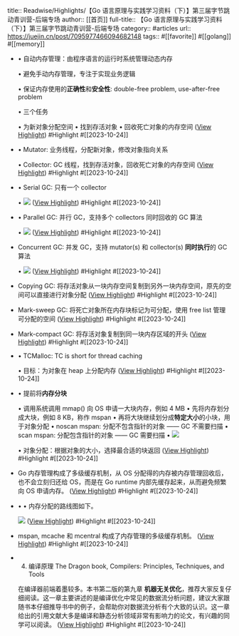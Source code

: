 title:: Readwise/Highlights/【Go 语言原理与实践学习资料（下）】第三届字节跳动青训营-后端专场
author:: [[首页]]
full-title:: 【Go 语言原理与实践学习资料（下）】第三届字节跳动青训营-后端专场
category:: #articles
url:: https://juejin.cn/post/7095977466094682148
tags:: #[[favorite]] #[[golang]] #[[memory]]

- •   自动内存管理：由程序语言的运行时系统管理动态内存
  
  •   避免手动内存管理，专注于实现业务逻辑
  
  •   保证内存使用的**正确性**和**安全性**: double-free problem, use-after-free problem
  
  •   三个任务
    
    •   为新对象分配空间
    •   找到存活对象
    •   回收死亡对象的内存空间 ([View Highlight](https://read.readwise.io/read/01hdg0rpnpchf74b4ejfxtpn51)) #Highlight #[[2023-10-24]]
- •   Mutator: 业务线程，分配新对象，修改对象指向关系
    
  •   Collector: GC 线程，找到存活对象，回收死亡对象的内存空间 ([View Highlight](https://read.readwise.io/read/01hdg0rxb5e619zrjbjkzg13px)) #Highlight #[[2023-10-24]]
- •   Serial GC: 只有一个 collector
    
  •   ![](https://p3-juejin.byteimg.com/tos-cn-i-k3u1fbpfcp/089ec51585cd4d4aa11f294095ae6979~tplv-k3u1fbpfcp-zoom-in-crop-mark:1512:0:0:0.awebp) ([View Highlight](https://read.readwise.io/read/01hdg0sw16ac3s23wz5tv6j6pa)) #Highlight #[[2023-10-24]]
- •   Parallel GC: 并行 GC，支持多个 collectors 同时回收的 GC 算法
    
  •   ![](https://p3-juejin.byteimg.com/tos-cn-i-k3u1fbpfcp/569c278f98a746d3ae97cd8ddff6a213~tplv-k3u1fbpfcp-zoom-in-crop-mark:1512:0:0:0.awebp) ([View Highlight](https://read.readwise.io/read/01hdg0sy6yf4zheh38amr00w75)) #Highlight #[[2023-10-24]]
- Concurrent GC: 并发 GC，支持 mutator(s) 和 collector(s) **同时执行**的 GC 算法
  
  •   ![](https://p3-juejin.byteimg.com/tos-cn-i-k3u1fbpfcp/279daa762d0149fc856a937972442340~tplv-k3u1fbpfcp-zoom-in-crop-mark:1512:0:0:0.awebp) ([View Highlight](https://read.readwise.io/read/01hdg0t1eem9g79gcgryz69hgb)) #Highlight #[[2023-10-24]]
- Copying GC: 将存活对象从一块内存空间复制到另外一块内存空间，原先的空间可以直接进行对象分配 ([View Highlight](https://read.readwise.io/read/01hdg0tsa2jvmjf1r1h7am64r7)) #Highlight #[[2023-10-24]]
- Mark-sweep GC: 将死亡对象所在内存块标记为可分配，使用 free list 管理可分配的空间 ([View Highlight](https://read.readwise.io/read/01hdg0txh3trsw0af24mresf4j)) #Highlight #[[2023-10-24]]
- Mark-compact GC: 将存活对象复制到同一块内存区域的开头 ([View Highlight](https://read.readwise.io/read/01hdg0v1m33p1r8rvzjebv50zv)) #Highlight #[[2023-10-24]]
- •   TCMalloc: TC is short for thread caching
  
  •   目标：为对象在 heap 上分配内存 ([View Highlight](https://read.readwise.io/read/01hdg0w4f9zghsf3tj6qbm4atw)) #Highlight #[[2023-10-24]]
- •   提前将**内存分块**
    
    •   调用系统调用 mmap() 向 OS 申请一大块内存，例如 4 MB
    •   先将内存划分成大块，例如 8 KB，称作 mspan
    •   再将大块继续划分成**特定大小**的小块，用于对象分配
    •   noscan mspan: 分配不包含指针的对象 —— GC 不需要扫描
    •   scan mspan: 分配包含指针的对象 —— GC 需要扫描
    •   ![](https://p3-juejin.byteimg.com/tos-cn-i-k3u1fbpfcp/8b7e176dac544c5e87e073c7508fa15d~tplv-k3u1fbpfcp-zoom-in-crop-mark:1512:0:0:0.awebp)
  
  •   对象分配：根据对象的大小，选择最合适的块返回 ([View Highlight](https://read.readwise.io/read/01hdg0wcftjc4yjfntkfab2ybw)) #Highlight #[[2023-10-24]]
- Go 内存管理构成了多级缓存机制，从 OS 分配得的内存被内存管理回收后，也不会立刻归还给 OS，而是在 Go runtime 内部先缓存起来，从而避免频繁向 OS 申请内存。 ([View Highlight](https://read.readwise.io/read/01hdg0wmg4kpqtx2x1d9cyehhw)) #Highlight #[[2023-10-24]]
- •   •   内存分配的路线图如下。
  
  ![](https://p3-juejin.byteimg.com/tos-cn-i-k3u1fbpfcp/abd17ddd80514e18a9045fbdc66af1d1~tplv-k3u1fbpfcp-zoom-in-crop-mark:1512:0:0:0.awebp) ([View Highlight](https://read.readwise.io/read/01hdg0wrrsd7wq8a0y1hr1sepd)) #Highlight #[[2023-10-24]]
- mspan, mcache 和 mcentral 构成了内存管理的多级缓存机制。 ([View Highlight](https://read.readwise.io/read/01hdg0x2e34b7ws2r8y90wdrmr)) #Highlight #[[2023-10-24]]
- 4.  编译原理 The Dragon book, Compilers: Principles, Techniques, and Tools
  
  在编译器前端着墨较多。本书第二版的第九章 **机器无关优化**，推荐大家反复仔细阅读。这一章主要讲述的是编译优化中常见的数据流分析问题，建议大家跟随书本仔细推导书中的例子，会帮助你对数据流分析有个大致的认识。这一章给出的引用文献大多是编译和静态分析领域非常有影响力的论文，有兴趣的同学可以阅读。 ([View Highlight](https://read.readwise.io/read/01hdg114x6nqjfw5ee6wjzeavb)) #Highlight #[[2023-10-24]]